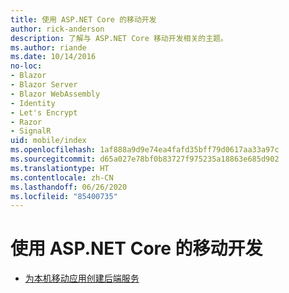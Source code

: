 ```yaml
---
title: 使用 ASP.NET Core 的移动开发
author: rick-anderson
description: 了解与 ASP.NET Core 移动开发相关的主题。
ms.author: riande
ms.date: 10/14/2016
no-loc:
- Blazor
- Blazor Server
- Blazor WebAssembly
- Identity
- Let's Encrypt
- Razor
- SignalR
uid: mobile/index
ms.openlocfilehash: 1af888a9d9e74ea4fafd35bff79d0617aa33a97c
ms.sourcegitcommit: d65a027e78bf0b83727f975235a18863e685d902
ms.translationtype: HT
ms.contentlocale: zh-CN
ms.lasthandoff: 06/26/2020
ms.locfileid: "85400735"
---
```

# <a name="mobile-development-with-aspnet-core"></a>使用 ASP.NET Core 的移动开发

* [为本机移动应用创建后端服务](native-mobile-backend.md)
